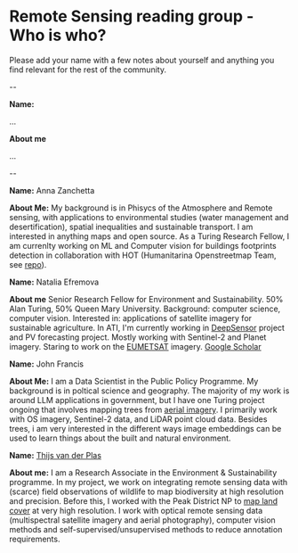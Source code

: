 # Remote Sensing reading group - Who is who?

Please add your name with a few notes about yourself and anything you find relevant for the rest of the community.


--

**Name:**

...

**About me**

...


--

**Name:** Anna Zanchetta

**About Me:** My background is in Phisycs of the Atmosphere and Remote sensing, with applications to environmental studies (water management and desertification), spatial inequalities and sustainable transport. I am interested in anything maps and open source.
As a Turing Research Fellow, I am currenlty working on ML and Computer vision for buildings footprints detection in collaboration with HOT (Humanitarina Openstreetmap Team, see [repo](https://github.com/ciupava/fAIr-utilities)).


**Name:** Natalia Efremova

**About me** 
Senior Research Fellow for Environment and Sustainability. 50% Alan Turing, 50% Queen Mary University. Background: computer science, computer vision. Interested in: applications of satellite imagery for sustainable agriculture. 
In ATI, I'm currently working in [DeepSensor](https://www.turing.ac.uk/research/research-projects/deepsensor) project and PV forecasting project. Mostly working with Sentinel-2 and Planet imagery. Staring to work on the [EUMETSAT](https://www.eumetsat.int) imagery. [Google Scholar](https://scholar.google.se/citations?user=7SpjSG4AAAAJ&hl=en)

**Name:** John Francis

**About Me:** I am a Data Scientist in the Public Policy Programme. My background is in poltical science and geography. The majority of my work is around LLM applications in government, but I have one Turing project ongoing that involves mapping trees from [aerial imagery](https://www.turing.ac.uk/research/research-projects/satellite-and-aerial-imagery-government). I primarily work with OS imagery, Sentinel-2 data, and LiDAR point cloud data. Besides trees, i am very interested in the different ways image embeddings can be used to learn things about the built and natural environment.

**Name:** [Thijs van der Plas](https://www.turing.ac.uk/people/research-associates/dr-thijs-van-der-plas)

**About me:** I am a Research Associate in the Environment & Sustainability programme. In my project, we work on integrating remote sensing data with (scarce) field observations of wildlife to map biodiversity at high resolution and precision. Before this, I worked with the Peak District NP to [map land cover](https://www.turing.ac.uk/about-us/impact/mapping-habitats-peak-district-national-park) at very high resolution. I work with optical remote sensing data (multispectral satellite imagery and aerial photography), computer vision methods and self-supervised/unsupervised methods to reduce annotation requirements.
